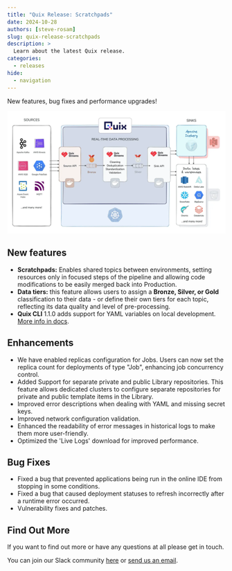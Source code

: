 ```yaml
---
title: "Quix Release: Scratchpads"
date: 2024-10-28
authors: [steve-rosam]
slug: quix-release-scratchpads
description: >
  Learn about the latest Quix release. 
categories:
  - releases
hide:
  - navigation  
---
```


New features, bug fixes and performance upgrades!

<!-- more -->

![](./images/diagram-iceberg-sink.png)

## New features

- **Scratchpads:** Enables shared topics between environments, setting resources only in focused steps of the pipeline and allowing code modifications to be easily merged back into Production.
- **Data tiers:** this feature allows users to assign a **Bronze, Silver, or Gold** classification to their data - or define their own tiers for each topic, reflecting its data quality and level of pre-processing.
- **Quix CLI** 1.1.0 adds support for YAML variables on local development. [More info in docs](https://quix.io/docs/quix-cli/local-development/local-yaml-variables.html).


## Enhancements

- We have enabled replicas configuration for Jobs. Users can now set the replica count for deployments of type "Job", enhancing job concurrency control.
- Added Support for separate private and public Library repositories. This feature allows dedicated clusters to configure separate repositories for private and public template items in the Library.
- Improved error descriptions when dealing with YAML and missing secret keys.
- Improved network configuration validation.
- Enhanced the readability of error messages in historical logs to make them more user-friendly.
- Optimized the 'Live Logs' download for improved performance.

## Bug Fixes

- Fixed a bug that prevented applications being run in the online IDE from stopping in some conditions.
- Fixed a bug that caused deployment statuses to refresh incorrectly after a runtime error occurred.
- Vulnerability fixes and patches.

## Find Out More
If you want to find out more or have any questions at all please get in touch.

<div class="" markdown>
<span>You can join our Slack community <a href="https://quix.io/slack-invite?_ga=join-from-docs-release-blog">here</a> or <a href="mailto:support@quix.io">send us an email</a>.</span>
</div>
